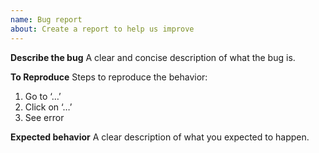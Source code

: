 ```yaml
---
name: Bug report
about: Create a report to help us improve
---
```

**Describe the bug**
A clear and concise description of what the bug is.

**To Reproduce**
Steps to reproduce the behavior:
1. Go to ‘…’  
2. Click on ‘…’  
3. See error

**Expected behavior**
A clear description of what you expected to happen.
